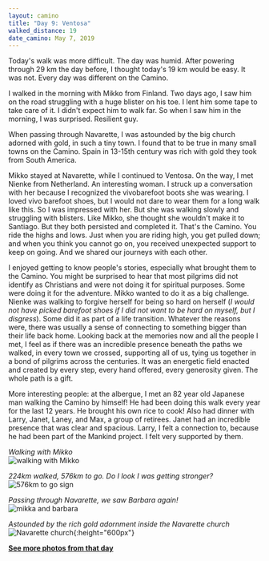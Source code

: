 ```yaml
---
layout: camino
title: "Day 9: Ventosa"
walked_distance: 19
date_camino: May 7, 2019
---
```


Today's walk was more difficult. The day was humid. After powering through 29 km the day before, I thought today's 19 km would be easy. It was not. Every day was different on the Camino.

I walked in the morning with Mikko from Finland. Two days ago, I saw him on the road struggling with a huge blister on his toe. I lent him some tape to take care of it. I didn't expect him to walk far. So when I saw him in the morning, I was surprised. Resilient guy. 

When passing through Navarette, I was astounded by the big church adorned with gold, in such a tiny town. I found that to be true in many small towns on the Camino. Spain in 13-15th century was rich with gold they took from South America.

Mikko stayed at Navarette, while I continued to Ventosa. On the way, I met Nienke from Netherland. An interesting woman. I struck up a conversation with her because I recognized the vivobarefoot boots she was wearing. I loved vivo barefoot shoes, but I would not dare to wear them for a long walk like this. So I was impressed with her. But she was walking slowly and struggling with blisters. Like Mikko, she thought she wouldn't make it to Santiago. But they both persisted and completed it. That's the Camino. You ride the highs and lows. Just when you are riding high, you get pulled down; and when you think you cannot go on, you received unexpected support to keep on going. And we shared our journeys with each other.

I enjoyed getting to know people's stories, especially what brought them to the Camino. You might be surprised to hear that most pilgrims did not identify as Christians and were not doing it for spiritual purposes. Some were doing it for the adventure. Mikko wanted to do it as a big challenge. Nienke was walking to forgive herself for being so hard on herself (*I would not have picked barefoot shoes if I did not want to be hard on myself, but I disgress*). Some did it as part of a life transition. Whatever the reasons were, there was usually a sense of connecting to something bigger than their life back home. Looking back at the memories now and all the people I met, I feel as if there was an incredible presence beneath the paths we walked, in every town we crossed, supporting all of us, tying us together in a bond of pilgrims across the centuries. It was an energetic field enacted and created by every step, every hand offered, every generosity given. The whole path is a gift.

More interesting people: at the albergue, I met an 82 year old Japanese man walking the Camino by himself! He had been doing this walk every year for the last 12 years. He brought his own rice to cook! Also had dinner with Larry, Janet, Laney, and Max, a group of retirees. Janet had an incredible presence that was clear and spacious. Larry, I felt a connection to, because he had been part of the Mankind project. I felt very supported by them. 

*Walking with Mikko*  
![walking with Mikko](https://lh3.googleusercontent.com/RWoQt4Ld08InobVIS_PIOcgqpPtW6z_7CJjdrKXgSVw_M27U9SlOwP_nujHGtPCY3TFDAmpdJ6-3uKmc1DwVd84WtL4_LQvKIrHAHtRqANFbE-5rxpZgqQE7Zr1g2NVgtDFv2b9hRRU6yntsDacGMXQH4x59PC6c-7uAibP-IDD5v9hcGHEaNc635OQo1CJoyEUsbFnrdUQQF6Ufr2H62HjOG1pdMwx-8esmNp9XqJNT5wfv5WphK319aElr2yHRf8FmgGlCfGUpQI-vz0ytiWYyuibJiubO8L6522VS6iW6QVKzGqcMA9kRiQ73aaXwEwOLf4YPmYKUbgXnZc93fE-3W5dNsm3NWVCd-RqwTNfm2WiJsv1DYQdVBRmTFAhF2FEyy1YEXO4z19vFAAjuwLcwppPBTsnuMCOtOdMgC27xmTn0w69vkAiCR3WiFuyR5UOxFRiVSgdFD9qC-HHtVpTw04tlcxlwyd5Bm9_jIEBSQyaAWdhc80xpQTWdEpgA967U2Kb9s8-KLGCsRgrLuRRKsTg-aU0BGg2RwNNmbR9ofSg205TQ_jNy8aRAvZP4Wpr3YsRNVJRIj-4rn7owUIycYvF7-RXsxHgCNwV5yrVHJvLNHueaURArcuAAOAaEXiwEmAl5DnDyKvAOZ1LKMFLUu41AlJbpLFb1lom2Jx6B5Y_KPFQgymVBFsRqVsNQ1QdQm9rap8NZ3DPxWU0k-sZ0ycCCCoHIyDDC06l42doUEI63uozRXTA=w1840-h1380-no?authuser=0)

*224km walked, 576km to go. Do I look I was getting stronger?*  
![576km to go sign](https://lh3.googleusercontent.com/LGtql18BPvXDI2mZsHrrWq2X81eDhzzOKL7VILaQMOPL6opOeirs2EguHra6Y2HdwH6OgMss2Wt51sgZdlLfBMU-M01DoNugBHy0IUml48HJP1HFENT2NZo4KsLVJpQdqeFiWDNxe-sTa_lj8k3zbRqwaUK3htFZhejZIZG9WG0ch1BPB1NziO-chOiqop5U-Ws3_EK8i1JtdWFx7_aAq5WCjvSFR1AsgIhK_AkJmFK0K-abd_SWUQN19wuCPFVuVTmfhANIkHGomuYvxea_TurdaJx-QHrwMWcaWAlibrMK2HmfioJkTj5Y5SRD8A7qFA-exvx0D0e4V6S0hQHTcTWZ4Bek0Un7niOxEqQU84pwiGQd3q4pwz89ZPpgh9GzsUGlt64gcNEzost_GMVQbM6y5FkcnTkfKgMbiDifECJdHBAlpmu9wxQIEaZJ_g11vsGhxXZoB1h3y8J6BwY-LVuApzNqhbxpNwgU74h5TcxMWdA9If8dJ5Zkh-a_-F2lCsUo5RuNXRUvjSXHqwstH7ZMjvnAoNo2jEoeEt3qOR0FRCiTVWwQ6tgFTDeO4eGZ1Qk0b5Mev8Yxhq19ep2pWY_xtEy669HCG29fL_-vqJJvSYL9IOY-KoV7s8L9RL79cBSVyuRFn2Nj4YsoYF8k9W3kwLwZp10GdCzG4Zl-l9RUOCs2OlcAHj2o1XDxttg_mdtR98cx7MijtJHp6KH5-klprzyFINljVM24BqibA82giS0rFLv4D0k=w1840-h1036-no?authuser=0)

*Passing through Navarette, we saw Barbara again!*  
![mikka and barbara](https://lh3.googleusercontent.com/Pveh03I9WyuhysFqvvBJorttQyF6nK3_By29mVQe6XLQXkTkVNvtQ7n4WBPlpPlkol0ekjq1x_DbdM2Hkt0NDWfCthWHuq7MJASHWXgStmk9NR3zc8_fgtVD9dV3abCcRno_yd-ZS0rjme3xF1ZWJVl99uASmSqYgFoLFv5-UGqMA1nrmqM5XsbJi21bQCSv9fVjdE56HeG51x3r3dLLBw2YbuX5ZEct2myHnCz2jDCaYYl9eR09CnpyceLftuq2lhlklMY4M45Zzre9tbRAoUnhe8k4hnRpr6ib5clarAE44rGZbKBkCX9OrexWJ7FhaxrxNYKJWmnhqaC0vJ8GooyrvipLh46x-P76f50vzOsaackQ6Xnm8DKZILtZGGSg3mkT2dN0PT1UmgvWVt0TrJii0R1KWlmg1TYgrNy8r4A0zSC0lKVY9Jxm6tnXVR06belnoYoOiYVeF0hccBB7wrjshzTKPY_ulq2zPPXdZs4ylZ-geAdrsdCDjbCeC6f030PD8he_i0SxpgCB_rd2M7qJzaib1B4OPryK2e1CH8YPH9zf6rA-Mo9Qx8i1WbjAROaV4ttpnLOk6RGRb9ZIjcrGr2CS_GIn-ApZq-CHYTewCQwSoFC8_2h8qZxISK9aFkoafxeP9oW4vxPGU8ANxVwKjXO4YWx_mYmUtVJBG6Hh0k7wN-5nWQgPWZbhbNyTUN980V788ZZoSjRtmYuv7WiSgmBHPY43TBd_i6PnSsHHsm-EPMqbxcY=w356-h267-no?authuser=0)

*Astounded by the rich gold adornment inside the Navarette church*  
![Navarette church](https://lh3.googleusercontent.com/ZXoai-SeFN7cGLPPEhahezyxx0HAkVvojofI-1iwhX8AqvF2dP8NdE4e-qeUGoILZwAq2xxtm1IUR2A9wFEzgAl7LdkCE8XA_Tv0cQxqB7gGqnls3RLSaJefVYM_bESZ2hnsrgb0JNUGA7hwN_folwhZ-vUL8rAUBWzsUisbPT8ImknbDG3xcWcwKNQONS7YSp8RHDQFhLkzPipeMUsZWSYn1ujNfl1QSpOg9UAA9U4c2NS5ZyeZh1m_PKDX6itMjYnLlDfwrYjs31v2M_EQeOmD-cJqH2X1gm_gwcLhX4LYQVh_rD0qMlp1VvsjwVma6IiJvveAB8aTY5q5-8RRac51pxiA_S-kCJNFQa16ZdykHix5D-cORK5hzkREMy-6dql0FP6Dzp4ka-wbvyzGTSpmuUbTSrGo3haFIsMixEC_xOGR8EjH0QvxSG2TxUzeQ5byLrEaW2-DOR78KQVQCt1UMf-mLY5ungrYP4dM2kCqmkU1YTNnAJlkuYJecfPU1fRro9ehlqtfVs6wJYkffxZBCWJW6crc3_VIW7FK9oqMuhTnxLD1IsdGKlab-HUjU4flxAq9SF7mCn37GIqExXXaD_AxWJO3pFtlUCxSDj5aio4N-8mSusfkJNgqDdKMEHqrCh3T_OFqJF-eA8Yk7mOR1jm1N2ixNM7kqgxA-wQOXBdPJbAdWJ3xXVGH5HNBE99CTrC9iDBQATmfwuYY04X0HX5vv2McoDyVSzQe9HZBggJi-RNZy0o=w792-h1406-no?authuser=0){:height="600px"}

[**See more photos from that day**](https://photos.app.goo.gl/96bzuRgNjcYBQ7Mw5)

